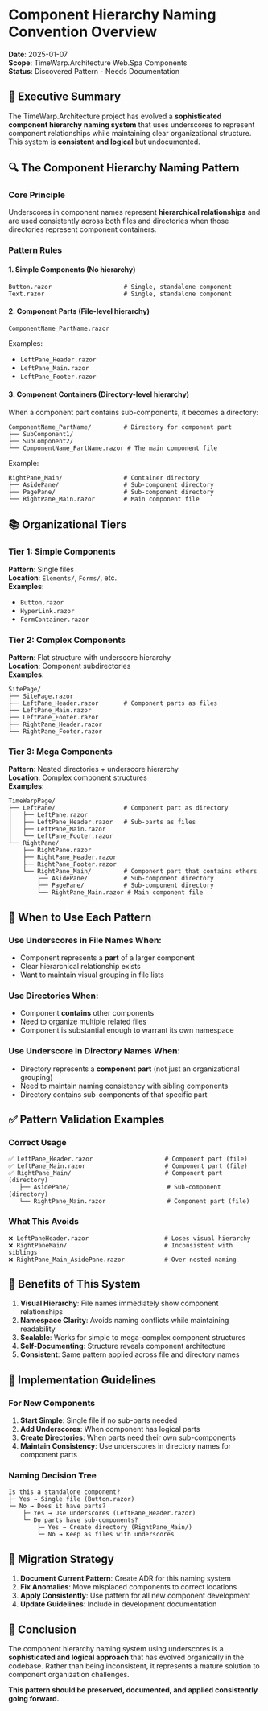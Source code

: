 # Component Hierarchy Naming Convention Overview

**Date**: 2025-01-07  
**Scope**: TimeWarp.Architecture Web.Spa Components  
**Status**: Discovered Pattern - Needs Documentation  

## 🎯 Executive Summary

The TimeWarp.Architecture project has evolved a **sophisticated component hierarchy naming system** that uses underscores to represent component relationships while maintaining clear organizational structure. This system is **consistent and logical** but undocumented.

## 🔍 The Component Hierarchy Naming Pattern

### **Core Principle**
Underscores in component names represent **hierarchical relationships** and are used consistently across both files and directories when those directories represent component containers.

### **Pattern Rules**

#### **1. Simple Components** (No hierarchy)
```
Button.razor                    # Single, standalone component
Text.razor                      # Single, standalone component
```

#### **2. Component Parts** (File-level hierarchy)
```
ComponentName_PartName.razor
```
Examples:
- `LeftPane_Header.razor`
- `LeftPane_Main.razor`
- `LeftPane_Footer.razor`

#### **3. Component Containers** (Directory-level hierarchy)
When a component part contains sub-components, it becomes a directory:
```
ComponentName_PartName/         # Directory for component part
├── SubComponent1/
├── SubComponent2/
└── ComponentName_PartName.razor # The main component file
```

Example:
```
RightPane_Main/                 # Container directory
├── AsidePane/                  # Sub-component directory
├── PagePane/                   # Sub-component directory  
└── RightPane_Main.razor        # Main component file
```

## 📚 Organizational Tiers

### **Tier 1: Simple Components**
**Pattern**: Single files  
**Location**: `Elements/`, `Forms/`, etc.  
**Examples**:
- `Button.razor`
- `HyperLink.razor`
- `FormContainer.razor`

### **Tier 2: Complex Components** 
**Pattern**: Flat structure with underscore hierarchy  
**Location**: Component subdirectories  
**Examples**:
```
SitePage/
├── SitePage.razor
├── LeftPane_Header.razor       # Component parts as files
├── LeftPane_Main.razor
├── LeftPane_Footer.razor
├── RightPane_Header.razor
└── RightPane_Footer.razor
```

### **Tier 3: Mega Components**
**Pattern**: Nested directories + underscore hierarchy  
**Location**: Complex component structures  
**Examples**:
```
TimeWarpPage/
├── LeftPane/                   # Component part as directory
│   ├── LeftPane.razor
│   ├── LeftPane_Header.razor   # Sub-parts as files
│   ├── LeftPane_Main.razor
│   └── LeftPane_Footer.razor
└── RightPane/
    ├── RightPane.razor
    ├── RightPane_Header.razor
    ├── RightPane_Footer.razor
    └── RightPane_Main/         # Component part that contains others
        ├── AsidePane/          # Sub-component directory
        ├── PagePane/           # Sub-component directory
        └── RightPane_Main.razor # Main component file
```

## 🧩 When to Use Each Pattern

### **Use Underscores in File Names When:**
- Component represents a **part** of a larger component
- Clear hierarchical relationship exists
- Want to maintain visual grouping in file lists

### **Use Directories When:**
- Component **contains** other components
- Need to organize multiple related files
- Component is substantial enough to warrant its own namespace

### **Use Underscore in Directory Names When:**
- Directory represents a **component part** (not just an organizational grouping)
- Need to maintain naming consistency with sibling components
- Directory contains sub-components of that specific part

## ✅ Pattern Validation Examples

### **Correct Usage**
```
✅ LeftPane_Header.razor                    # Component part (file)
✅ LeftPane_Main.razor                      # Component part (file)
✅ RightPane_Main/                          # Component part (directory)
   ├── AsidePane/                           # Sub-component (directory)  
   └── RightPane_Main.razor                 # Component part (file)
```

### **What This Avoids**
```
❌ LeftPaneHeader.razor                     # Loses visual hierarchy
❌ RightPaneMain/                           # Inconsistent with siblings
❌ RightPane_Main_AsidePane.razor           # Over-nested naming
```

## 🎨 Benefits of This System

1. **Visual Hierarchy**: File names immediately show component relationships
2. **Namespace Clarity**: Avoids naming conflicts while maintaining readability
3. **Scalable**: Works for simple to mega-complex component structures
4. **Self-Documenting**: Structure reveals component architecture
5. **Consistent**: Same pattern applied across file and directory names

## 📝 Implementation Guidelines

### **For New Components**

1. **Start Simple**: Single file if no sub-parts needed
2. **Add Underscores**: When component has logical parts
3. **Create Directories**: When parts need their own sub-components
4. **Maintain Consistency**: Use underscores in directory names for component parts

### **Naming Decision Tree**
```
Is this a standalone component?
├─ Yes → Single file (Button.razor)
└─ No → Does it have parts?
    ├─ Yes → Use underscores (LeftPane_Header.razor)
    └─ Do parts have sub-components?
        ├─ Yes → Create directory (RightPane_Main/)
        └─ No → Keep as files with underscores
```

## 🔄 Migration Strategy

1. **Document Current Pattern**: Create ADR for this naming system
2. **Fix Anomalies**: Move misplaced components to correct locations
3. **Apply Consistently**: Use pattern for all new component development
4. **Update Guidelines**: Include in development documentation

## 📖 Conclusion

The component hierarchy naming system using underscores is a **sophisticated and logical approach** that has evolved organically in the codebase. Rather than being inconsistent, it represents a mature solution to component organization challenges.

**This pattern should be preserved, documented, and applied consistently going forward.**